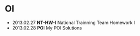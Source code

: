 OI
==

* 2013.02.27 __NT-HW-I__ National Trainning Team Homework I
* 2013.02.28 __POI__ My POI Solutions

